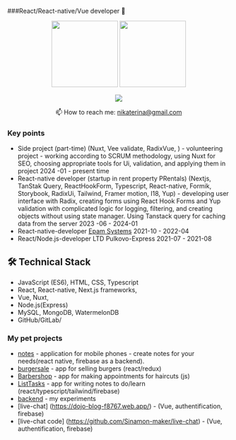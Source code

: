 ###React/React-native/Vue developer 👋

<!--
**Sinamon-maker/Sinamon-maker** is a ✨ _special_ ✨ repository because its `README.md` (this file) appears on your GitHub profile.
Here are some ideas to get you started:

- 🔭 I’m currently working on ...
- 🌱 I’m currently learning ...
- 👯 I’m looking to collaborate on ...
- 🤔 I’m looking for help with ...
- 💬 Ask me about ...
- 📫 How to reach me: ...
- 😄 Pronouns: ...
- ⚡ Fun fact: ...
-->

<p align='center'>
   <a href="https://github-readme-stats.vercel.app/api?username=Sinamon-maker&show_icons=true&count_private=true"><img
           height=150
           src="https://github-readme-stats.vercel.app/api?username=Sinamon-maker&show_icons=true&count_private=true"/></a>
   <a href="https://github.com/Sinamon-maker/github-readme-stats"><img height=150
                                                                  src="https://github-readme-stats.vercel.app/api/top-langs/?username=Sinamon-maker&layout=compact"/></a>
</p>

<p align='center'>
   <a href="https://www.linkedin.com/in/ekaterina-nikolaeva-54050a8b/">
       <img src="https://img.shields.io/badge/linkedin-%230077B5.svg?&style=for-the-badge&logo=linkedin&logoColor=white"/>
   </a>
   
<p align='center'>
   📫 How to reach me: <a href='mailto:nikaterina@gmail.com'>nikaterina@gmail.com</a>
</p>


### Key points
* Side project (part-time) (Nuxt, Vee validate, RadixVue, ) - volunteering project - working according to SCRUM methodology, using Nuxt for SEO, choosing appropriate tools for Ui, validation, and applying them in project 2024 -01 - present time
*  React-native developer (startup in rent property PRentals) (Nextjs, TanStak Query, ReactHookForm, Typescript, React-native, Formik, Storybook, RadixUi, Tailwind, Framer motion, I18, Yup) -
  developing user interface with Radix, creating forms using React Hook Forms and Yup validation with complicated logic for logging, filtering, and creating objects without using state manager. Using Tanstack query for 
  caching data from the server 2023 -06 - 2024-01
*   React-native-developer [Epam Systems](https://www.linkedin.com/company/epam-systems/) 2021-10 - 2022-04
*   React/Node.js-developer LTD Pulkovo-Express 2021-07 - 2021-08 

## 🛠 Technical Stack
*   JavaScript (ES6), HTML, CSS, Typescript
*   React, React-native, Next.js frameworks,
*   Vue, Nuxt,
*   Node.js(Express)
*   MySQL, MongoDB, WatermelonDB
*   GitHub/GitLab/

### My pet projects

*   [notes]([https://github.com/Sinamon-maker/sale](https://github.com/Sinamon-maker/bookmark)) - application for mobile phones - create notes for your needs(react native, firebase as a backend).
*   [burgersale](https://github.com/Sinamon-maker/burgersale) - app for selling burgers (react/redux) 
*   [Barbershop](https://github.com/Sinamon-maker/Barbershop) - app for making appointments for haircuts (js)
*   [ListTasks](https://github.com/Sinamon-maker/todotypescript) - app for writing notes to do/learn (react/typescript/tailwind/firebase)
*   [backend](https://github.com/Sinamon-maker/nodetraining) - my experiments
*   [live-chat] (https://dojo-blog-f8767.web.app/) - (Vue, authentification, firebase)
*   [live-chat code] (https://github.com/Sinamon-maker/live-chat) - (Vue, authentification, firebase)


